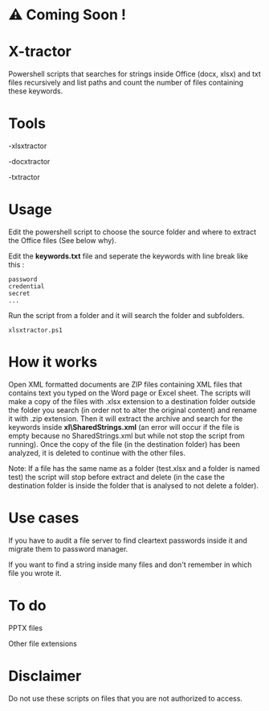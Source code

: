 # :warning: Coming Soon !
# X-tractor
Powershell scripts that searches for strings inside Office (docx, xlsx) and txt files recursively and list paths and count the number of files containing these keywords.
# Tools
-xlsxtractor

-docxtractor

-txtractor
# Usage
Edit the powershell script to choose the source folder and where to extract the Office files (See below why).

Edit the **keywords.txt** file and seperate the keywords with line break like this :
```
password
credential
secret
...
```
Run the script from a folder and it will search the folder and subfolders.
```
xlsxtractor.ps1
```
# How it works
Open XML formatted documents are ZIP files containing XML files that contains text you typed on the Word page or Excel sheet.
The scripts will make a copy of the files with .xlsx extension to a destination folder outside the folder you search (in order not to alter the original content) and rename it with .zip extension. Then it will extract the archive and search for the keywords inside **xl\SharedStrings.xml** (an error will occur if the file is empty because no SharedStrings.xml but while not stop the script from running). Once the copy of the file (in the destination folder) has been analyzed, it is deleted to continue with the other files.

Note: If a file has the same name as a folder (test.xlsx and a folder is named test) the script will stop before extract and delete (in the case the destination folder is inside the folder that is analysed to not delete a folder).

# Use cases
If you have to audit a file server to find cleartext passwords inside it and migrate them to password manager.

If you want to find a string inside many files and don't remember in which file you wrote it.

# To do
PPTX files

Other file extensions

# Disclaimer
Do not use these scripts on files that you are not authorized to access.
